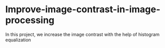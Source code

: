 # Improve-image-contrast-in-image-processing
In this project, we increase the image contrast with the help of histogram equalization
